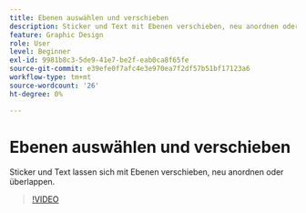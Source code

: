 ```yaml
---
title: Ebenen auswählen und verschieben
description: Sticker und Text mit Ebenen verschieben, neu anordnen oder überlappen
feature: Graphic Design
role: User
level: Beginner
exl-id: 9981b8c3-5de9-41e7-be2f-eab0ca8f65fe
source-git-commit: e39efe0f7afc4e3e970ea7f2df57b51bf17123a6
workflow-type: tm+mt
source-wordcount: '26'
ht-degree: 0%

---
```


# Ebenen auswählen und verschieben

Sticker und Text lassen sich mit Ebenen verschieben, neu anordnen oder überlappen.

>[!VIDEO](https://video.tv.adobe.com/v/3420214?quality=12&learn=on&hidetitle=true)
